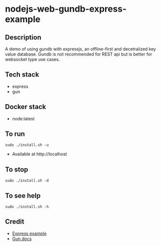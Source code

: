 # nodejs-web-gundb-express-example

## Description
A demo of using gundb with expressjs, an offline-first and decetralized key value database. Gundb is not recommended for REST api but is better for websocket type use cases.

## Tech stack
- express
- gun

## Docker stack
- node:latest

## To run
`sudo ./install.sh -u`
- Available at http://localhost

## To stop
`sudo ./install.sh -d`

## To see help
`sudo ./install.sh -h`

## Credit
- [Express example](https://github.com/amark/gun/tree/master/examples)
- [Gun docs](https://gun.eco/docs/React-Tutorial)